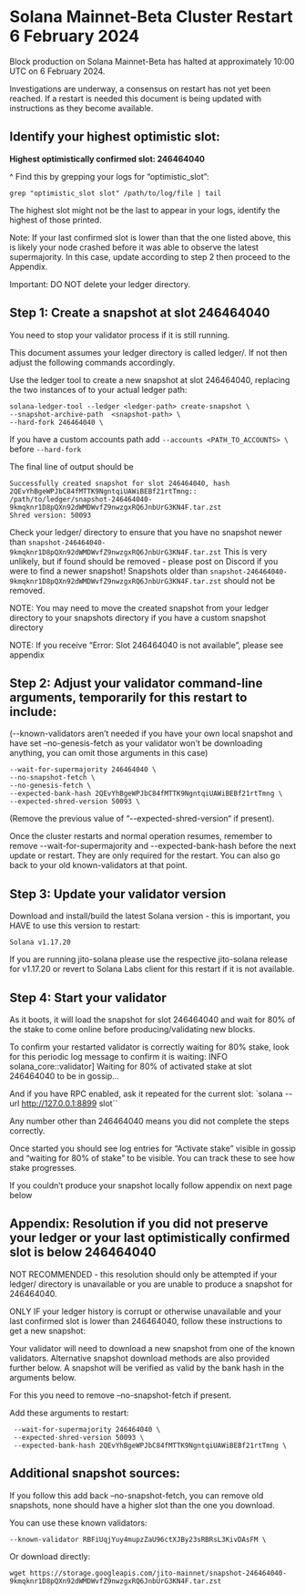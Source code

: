 # Solana Mainnet-Beta Cluster Restart 6 February 2024

Block production on Solana Mainnet-Beta has halted at approximately 10:00 UTC on 6 February 2024.

Investigations are underway, a consensus on restart has not yet been reached. If a restart is needed this document is being updated with instructions as they become available.


## Identify your highest optimistic slot:

**Highest optimistically confirmed slot: 246464040**


^ Find this by grepping your logs for “optimistic_slot”:


`grep "optimistic_slot slot" /path/to/log/file | tail`

The highest slot might not be the last to appear in your logs, identify the highest of those printed.

Note: If your last confirmed slot is lower than that the one listed above, this is likely your node crashed before it was able to observe the latest supermajority. In this case, update according to step 2 then proceed to the Appendix.

Important: DO NOT delete your ledger directory.

## Step 1: Create a snapshot at slot 246464040
You need to stop your validator process if it is still running.

This document assumes your ledger directory is called ledger/.  If not then adjust the following commands accordingly.

Use the ledger tool to create a new snapshot at slot 246464040, replacing the two instances of <ledger path> to your actual ledger path:

```
solana-ledger-tool --ledger <ledger-path> create-snapshot \
--snapshot-archive-path  <snapshot-path> \
--hard-fork 246464040 \
```
 
If you have a custom accounts path add `--accounts <PATH_TO_ACCOUNTS> \` before `--hard-fork`

The final line of output should be 

```
Successfully created snapshot for slot 246464040, hash 2QEvYhBgeWPJbC84fMTTK9NgntqiUAWiBEBf21rtTmng:: /path/to/ledger/snapshot-246464040-9kmqknr1D8pQXn92dWMDWvfZ9nwzgxRQ6JnbUrG3KN4F.tar.zst
Shred version: 50093
``` 

Check your ledger/ directory to ensure that you have no snapshot newer than `snapshot-246464040-9kmqknr1D8pQXn92dWMDWvfZ9nwzgxRQ6JnbUrG3KN4F.tar.zst` This is very unlikely, but if found should be removed - please post on Discord if you were to find a newer snapshot! Snapshots older than `snapshot-246464040-9kmqknr1D8pQXn92dWMDWvfZ9nwzgxRQ6JnbUrG3KN4F.tar.zst` should not be removed.

NOTE: You may need to move the created snapshot from your ledger directory to your snapshots directory if you have a custom snapshot directory

NOTE: If you receive “Error: Slot 246464040 is not available”, please see appendix


## Step 2: Adjust your validator command-line arguments, temporarily for this restart to include:
(--known-validators aren’t needed if you have your own local snapshot and have set –no-genesis-fetch as your validator won’t be downloading anything, you can omit those arguments in this case)

```
--wait-for-supermajority 246464040 \
--no-snapshot-fetch \
--no-genesis-fetch \
--expected-bank-hash 2QEvYhBgeWPJbC84fMTTK9NgntqiUAWiBEBf21rtTmng \
--expected-shred-version 50093 \
```

(Remove the previous value of “--expected-shred-version“ if present). 

Once the cluster restarts and normal operation resumes, remember to remove --wait-for-supermajority and --expected-bank-hash before the next update or restart. They are only required for the restart. You can also go back to your old known-validators at that point.

## Step 3: Update your validator version


Download and install/build the latest Solana version - this is important, you HAVE to use this version to restart:

`Solana v1.17.20`

If you are running jito-solana please use the respective jito-solana release for v1.17.20 or revert to Solana Labs client for this restart if it is not available.

## Step 4: Start your validator
As it boots, it will load the snapshot for slot 246464040 and wait for 80% of the stake to come online before producing/validating new blocks. 

To confirm your restarted validator is correctly waiting for 80% stake, look for this periodic log message to confirm it is waiting:
INFO  solana_core::validator] Waiting for 80% of activated stake at slot 246464040 to be in gossip...

And if you have RPC enabled, ask it repeated for the current slot:
`solana --url http://127.0.0.1:8899 slot``

Any number other than 246464040 means you did not complete the steps correctly.

Once started you should see log entries for “Activate stake” visible in gossip and “waiting for 80% of stake” to be visible. You can track these to see how stake progresses.


If you couldn’t produce your snapshot locally follow appendix on next page below 



## Appendix: Resolution if you did not preserve your ledger or your last optimistically confirmed slot is below 246464040

NOT RECOMMENDED - this resolution should only be attempted if your ledger/ directory is unavailable or you are unable to produce a snapshot for 246464040.

ONLY IF your ledger history is corrupt or otherwise unavailable and your last confirmed slot is lower than 246464040, follow these instructions to get a new snapshot:

Your validator will need to download a new snapshot from one of the known validators. Alternative snapshot download methods are also provided further below. A snapshot will be verified as valid by the bank hash in the arguments below. 

For this you need to remove –no-snapshot-fetch if present.

Add these arguments to restart:
```
 --wait-for-supermajority 246464040 \
 --expected-shred-version 50093 \
 --expected-bank-hash 2QEvYhBgeWPJbC84fMTTK9NgntqiUAWiBEBf21rtTmng \
```

## Additional snapshot sources:
If you follow this add back –no-snapshot-fetch, you can remove old snapshots, none should have a higher slot than the one you download.

You can use these known validators:

```
--known-validator RBFiUqjYuy4mupzZaU96ctXJBy23sRBRsL3KivDAsFM \
```


Or download directly:
```
wget https://storage.googleapis.com/jito-mainnet/snapshot-246464040-9kmqknr1D8pQXn92dWMDWvfZ9nwzgxRQ6JnbUrG3KN4F.tar.zst

```